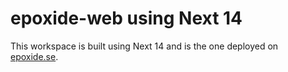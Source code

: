 # epoxide-web using Next 14

This workspace is built using Next 14 and is the one deployed on [epoxide.se](https://epoxide.se).
